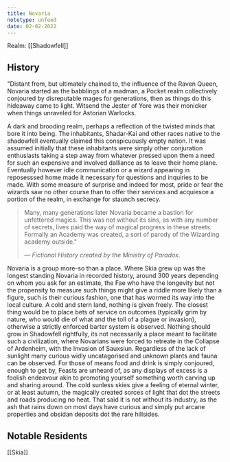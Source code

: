 ```yaml
---
title: Novaria
notetype: unfeed
date: 02-02-2022
---
```


Realm: [[Shadowfell]]

## History

"Distant from, but ultimately chained to, the influence of the Raven Queen, Novaria started as the babblings of a madman, a Pocket realm collectively conjoured by disreputable mages for generations, then as things do this hideaway came to light. Witsend the Jester of Yore was their monicker when things unraveled for Astorian Warlocks.

A dark and brooding realm, perhaps a reflection of the twisted minds that bore it into being. The inhabitants, Shadar-Kai and other races native to the shadowfell eventually claimed this conspicuously empty nation. It was assumed initially that these inhabitants were simply other conjuration enthusiasts taking a step away from whatever pressed upon them a need for such an expensive and involved dalliance as to leave their home plane. Eventually however idle communication or a wizard appearing in reposesssed home made it necessary for questions and inquiries to be made. With some measure of surprise and indeed for most, pride or fear the wizards saw no other course than to offer their services and acquiesce a portion of the realm, in exchange for staunch secrecy.

>Many, many generations later Novaria became a bastion for unfettered magics. This was not without its sins, as with any number of secrets, lives paid the way of magical progress in these streets. Formally an Academy was created, a sort of parody of the Wizarding academy outside." 
>
>&mdash; <cite>Fictional History created by the Ministry of Paradox. </cite>
  

Novaria is a group more-so than a place. Where Skia grew up was the longest standing Novaria in recorded history, around 300 years depending on whom you ask for an estimate, the Fae who have the longevity but not the propensity to measure such things might give a riddle more likely than a figure, such is their curious fashion, one that has wormed its way into the local culture. A cold and stern land, nothing is given freely. The closest thing would be to place bets of service on outcomes (typically grim by nature, who would die of what and the toll of a plague or invasion), otherwise a strictly enforced barter system is observed. Nothing should grow in Shadowfell rightfully, its not necessarily a place meant to facilitate such a civilization, where Novarians were forced to retreate in the Collapse of Ardenheim, with the Invasion of Sauxsiun. Regardless of the lack of sunlight many curious widly uncatagorised and unknown plants and fauna can be observed. For those of means food and drink is simply conjoured, enough to get by, Feasts are unheard of, as any displays of excess is a foolish endeavour akin to promoting yourself something worth carving up and sharing around. The cold sunless skies give a feeling of eternal winter, or at least autumn, the magically created sorces of light that dot the streets and roads producing no heat. That said it is not without its industry, as the ash that rains down on most days have curious and simply put arcane properties and obsidan deposits dot the rare hillsides.

## Notable Residents

[[Skia]]
